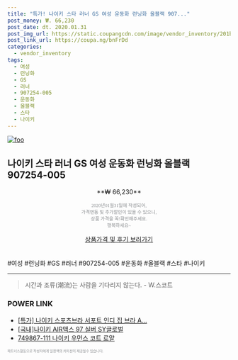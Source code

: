 ```yaml
--- 
title: "특가! 나이키 스타 러너 GS 여성 운동화 런닝화 올블랙 907..." 
post_money: ₩. 66,230 
post_date: dt. 2020.01.31 
post_img_url: https://static.coupangcdn.com/image/vendor_inventory/201b/33c54a7ab63e947e7e9cfeb05c4d8543a5ed6f745220d11796aa9e9dc210.jpg 
post_link_url: https://coupa.ng/bnFrDd 
categories: 
  - vendor_inventory 
tags: 
  - 여성 
  - 런닝화 
  - GS 
  - 러너 
  - 907254-005 
  - 운동화 
  - 올블랙 
  - 스타 
  - 나이키 
--- 
```

[![foo](https://static.coupangcdn.com/image/vendor_inventory/201b/33c54a7ab63e947e7e9cfeb05c4d8543a5ed6f745220d11796aa9e9dc210.jpg)](https://coupa.ng/bnFrDd) 

## 나이키 스타 러너 GS 여성 운동화 런닝화 올블랙 907254-005 
<p style="text-align: center;">**₩ 66,230**</p> 
<p style="text-align: center;"><span style="color: #898c8f; font-family: Georgia,Times,serif; font-size: 0.75em;">2020년01월31일에 작성되어, <br>가격변동 및 추가할인이 있을 수 있으니,<br> 상품 가격을 꼭!확인해주세요.<br>행복하세요~</span> 
</p>	 
<div markdown="0" style="text-align: center;"><a href="https://coupa.ng/bnFrDd" class="btn btn--success">상품가격 및 후기 보러가기</a></div> 
<br><br> 
  #여성 #런닝화 #GS #러너 #907254-005 #운동화 #올블랙 #스타 #나이키 
<hr> 

> 시간과 조류(潮流)는 사람을 기다리지 않는다. - W.스코트 


### POWER LINK

* <a href="https://blog.naver.com/santokki14/221789537077" target="_blank">[특가] 나이키 스포츠브라 서포트 인디 집 브라 A...</a>
* <a href="https://blog.naver.com/fasyy4321/221786583128" target="_blank">[국내]나이키 AIR맥스 97 실버 SY글로벌</a>
* <a href="https://blog.naver.com/santokki14/221785398035" target="_blank">749867-111 나이키 우먼스 코트 로얄</a>

<span style="color: #898c8f; font-family: Georgia,Times,serif; font-size: 0.55em;">파트너스활동으로 작성자에게 일정액의 커미션이 제공될수 있습니다.</span> 
